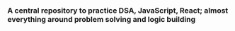 ### A central repository to practice DSA, JavaScript, React; almost everything around problem solving and logic building
